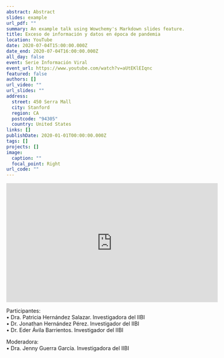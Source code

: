 ```yaml
---
abstract: Abstract
slides: example
url_pdf: ""
summary: An example talk using Wowchemy's Markdown slides feature.
title: Exceso de información y datos en época de pandemia
location: YouTube
date: 2020-07-04T15:00:00.000Z
date_end: 2020-07-04T16:00:00.000Z
all_day: false
event: Serie Información Viral
event_url: https://www.youtube.com/watch?v=aUtEKlEIqnc
featured: false
authors: []
url_video: ""
url_slides: ""
address:
  street: 450 Serra Mall
  city: Stanford
  region: CA
  postcode: "94305"
  country: United States
links: []
publishDate: 2020-01-01T00:00:00.000Z
tags: []
projects: []
image:
  caption: ""
  focal_point: Right
url_code: ""
---
```

<iframe width="560" height="315" src="https://www.youtube.com/embed/aUtEKlEIqnc" frameborder="0" allow="accelerometer; autoplay; clipboard-write; encrypted-media; gyroscope; picture-in-picture" allowfullscreen></iframe>



Participantes: \
• Dra. Patricia Hernández Salazar. Investigadora del IIBI\
• Dr. Jonathan Hernández Pérez. Investigador del IIBI \
• Dr. Eder Ávila Barrientos. Investigador del IIBI 

Moderadora: \
• Dra. Jenny Guerra García. Investigadora del IIBI